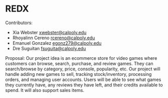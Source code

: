 # REDX

Contributors:
- Xia Webster xwebster@calpoly.edu
- Rhoyalinn Cereno rcereno@calpoly.edu
- Emanuel Gonzalez egonz279@calpoly.edu
- Dre Suguitan fsuguita@calpoly.edu

Proposal:
Our project idea is an ecommerce store for video games where customers can browse, search, purchase, and review games. They can search/browse by category, price, console, popularity, etc. Our project will handle adding new games to sell, tracking stock/inventory, processing orders, and managing user accounts. Users will be able to see what games they currently have, any reviews they have left, and their credits available to spend. It will also support sales items. 
